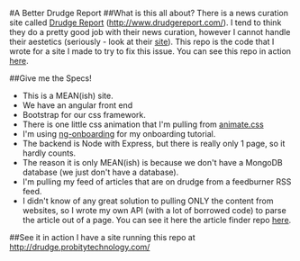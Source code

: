 #A Better Drudge Report
##What is this all about?
There is a news curation site called [Drudge Report](http://www.drudgereport.com/) (http://www.drudgereport.com/). I tend to think they do a pretty good job with their news curation, however I cannot handle their aestetics (seriously - look at their [site](http://www.drudgereport.com/)). This repo is the code that I wrote for a site I made to try to fix this issue. You can see this repo in action [here](http://drudge.probitytechnology.com/).

##Give me the Specs!
 * This is a MEAN(ish) site. 
 * We have an angular front end
 * Bootstrap for our css framework. 
 * There is one little css animation that I'm pulling from [animate.css](https://daneden.github.io/animate.css/)
 * I'm using [ng-onboarding](https://github.com/adamalbrecht/ngOnboarding) for my onboarding tutorial.
 * The backend is Node with Express, but there is really only 1 page, so it hardly counts.
 * The reason it is only MEAN(ish) is because we don't have a MongoDB database (we just don't have a database).
 * I'm pulling my feed of articles that are on drudge from a feedburner RSS feed.
 * I didn't know of any great solution to pulling ONLY the content from websites, so I wrote my own API (with a lot of borrowed code) to parse the article out of a page. You can see it here the article finder repo [here](https://github.com/Rece/articleFinder).

##See it in action
I have a site running this repo at http://drudge.probitytechnology.com/
